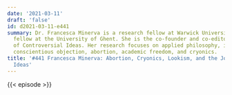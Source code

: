 ```yaml
---
date: '2021-03-11'
draft: 'false'
id: d2021-03-11-e441
summary: Dr. Francesca Minerva is a research fellow at Warwick University and a post-doctoral
  fellow at the University of Ghent. She is the co-founder and co-editor of the Journal
  of Controversial Ideas. Her research focuses on applied philosophy, including lookism,
  conscientious objection, abortion, academic freedom, and cryonics.
title: '#441 Francesca Minerva: Abortion, Cryonics, Lookism, and the Journal of Controversial
  Ideas'
---
```

{{< episode >}}
